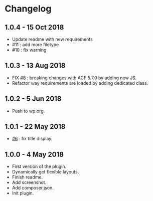# Changelog ##

## 1.0.4 - 15 Oct 2018
* Update readme with new requirements
* #11 : add more filetype
* #10 : fix warning

## 1.0.3 - 13 Aug 2018
* FIX [#8](https://github.com/BeAPI/bea-beautiful-flexible/issues/8) : breaking changes with ACF 5.7.0 by adding new JS.
* Refactor way requirements are loaded by adding dedicated class.

## 1.0.2 - 5 Jun 2018
* Push to wp.org.

## 1.0.1 - 22 May 2018
* [#6](https://github.com/BeAPI/bea-beautiful-flexible/issues/6) : fix title display.

## 1.0.0 - 4 May 2018
* First version of the plugin.
* Dynamically get flexible layouts.
* Finish readme.
* Add screenshot.
* Add composer.json.
* Init plugin.